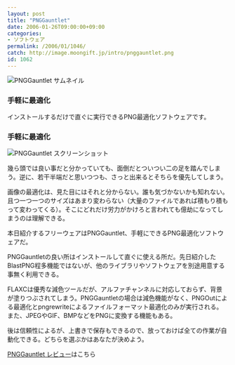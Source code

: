 ```yaml
---
layout: post
title: "PNGGauntlet"
date: 2006-01-26T09:00:00+09:00
categories:
- ソフトウェア
permalink: /2006/01/1046/
catch: http://image.moongift.jp/intro/pnggauntlet.png
id: 1062
---
```

 ![PNGGauntlet サムネイル](http://image.moongift.jp/intro/pnggauntlet.t.png "PNGGauntlet サムネイル")
  

### 手軽に最適化
  
インストールするだけで直ぐに実行できるPNG最適化ソフトウェアです。  
<!--more-->  

### 手軽に最適化
  

![PNGGauntlet スクリーンショット](http://image.moongift.jp/intro/pnggauntlet.png "PNGGauntlet スクリーンショット")

  

幾ら頭では良い事だと分かっていても、面倒だとついつい二の足を踏んでしまう。逆に、若干半端だと思いつつも、さっと出来るとそちらを優先してしまう。

  

画像の最適化は、見た目にはそれと分からない。誰も気づかないかも知れない。且つ一つ一つのサイズはあまり変わらない（大量のファイルであれば積もり積もって変わってくる）。そこにどれだけ労力がかけろと言われても億劫になってしまうのは理解できる。

  

本日紹介するフリーウェアはPNGGauntlet、手軽にできるPNG最適化ソフトウェアだ。

  

PNGGauntletの良い所はインストールして直ぐに使える所だ。先日紹介したBlastPNG程多機能ではないが、他のライブラリやソフトウェアを別途用意する事無く利用できる。

  

FLAXCは優秀な減色ツールだが、アルファチャンネルに対応しておらず、背景が塗りつぶされてしまう。PNGGauntletの場合は減色機能がなく、PNGOutによる最適化とpngrewriteによるファイルフォーマット最適化のみが実行される。また、JPEGやGIF、BMPなどをPNGに変換する機能もある。

  

後は信頼性によるが、上書きで保存もできるので、放っておけば全ての作業が自動化できる。どちらを選ぶかはあなたが決めよう。

  

[PNGGauntlet レビュー](http://oss.moongift.jp/review/i-1072.html)はこちら

